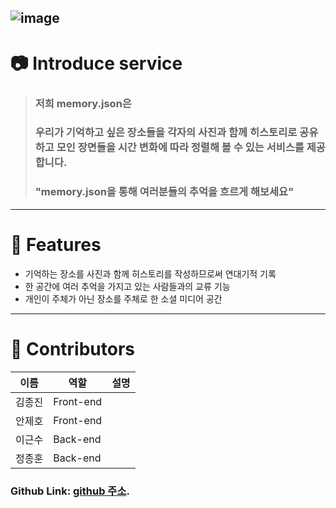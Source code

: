 ![image](https://user-images.githubusercontent.com/87626553/164439888-8079de47-6ec7-4ed8-b309-03bc85583611.png)
---
# :camera: Introduce service

> ### 저희 memory.json은 
> ### 우리가 기억하고 싶은 장소들을 각자의 사진과 함께 히스토리로 공유하고 모인 장면들을 시간 변화에 따라 정렬해 볼 수 있는 서비스를 제공합니다.
> ### "memory.json을 통해 여러분들의 추억을 흐르게 해보세요"

---
# :bust_in_silhouette: Features
* 기억하는 장소를 사진과 함께 히스토리를 작성하므로써 연대기적 기록 
* 한 공간에 여러 추억을 가지고 있는 사람들과의 교류 기능
* 개인이 주체가 아닌 장소를 주체로 한 소셜 미디어 공간
---
# :bust_in_silhouette: Contributors

|이름|역할|설명|
|------|---|---|
|김종진|Front-end||
|안제호|Front-end||
|이근수|Back-end||
|정종훈|Back-end||


### Github Link: [github 주소](https://github.com/codestates/memory.json).
